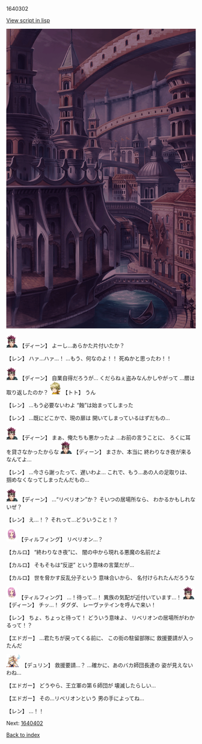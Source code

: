 1640302

[View script in lisp](../scripts/1640302.txt)

![006_town2_TotalEclipse.png](../images/backgrounds/006_town2_TotalEclipse.png)

<img src="../images/units/6.png" alt="6.png" height="34"/>
【ディーン】
よーし…あらかた片付いたか？

【レン】
ハァ…ハァ…！
…もう、何なのよ！！
死ぬかと思ったわ！！

<img src="../images/units/6.png" alt="6.png" height="34"/>
【ディーン】
自業自得だろうが…
くだらねぇ盗みなんかしやがって
…暦は取り返したのか？

<img src="../images/units/4.png" alt="4.png" height="34"/>
【トト】
うん

【レン】
…もう必要ないわよ
“蝕”は始まってしまった

【レン】
…既にどこかで、現の扉は
開いてしまっているはずだもの…

<img src="../images/units/6.png" alt="6.png" height="34"/>
【ディーン】
まぁ、俺たちも悪かったよ
…お前の言うことに、
ろくに耳を貸さなかったからな

<img src="../images/units/6.png" alt="6.png" height="34"/>
【ディーン】
まさか、本当に
終わりなき夜が来るなんてよ…

【レン】
…今さら謝ったって、遅いわよ…
これで、もう…あの人の足取りは、
掴めなくなってしまったんだもの…

<img src="../images/units/6.png" alt="6.png" height="34"/>
【ディーン】
…“リベリオン”か？
そいつの居場所なら、
わかるかもしれないぜ？

【レン】
え…！？
それって…どういうこと！？

<img src="../images/units/101411.png" alt="101411.png" height="34"/>
【ティルフィング】
リベリオン…？

【カルロ】
“終わりなき夜”に、
闇の中から現れる悪魔の名前だよ

【カルロ】
そもそもは“反逆”
という意味の言葉だが…

【カルロ】
世を脅かす反乱分子という
意味合いから、
名付けられたんだろうな

<img src="../images/units/101411.png" alt="101411.png" height="34"/>
【ティルフィング】
…！待って…！
異族の気配が近付いています…！

<img src="../images/units/6.png" alt="6.png" height="34"/>
【ディーン】
チッ…！
ダグダ、
レーヴァテインを呼んで来い！

【レン】
ちょ、ちょっと待って！
どういう意味よ、
リベリオンの居場所がわかるって！？

【エドガー】
…君たちが戻ってくる前に、
この街の駐留部隊に
救援要請が入ったんだ

<img src="../images/units/0.png" alt="0.png" height="34"/>
【デュリン】
救援要請…？
…確かに、あのバカ師団長達の
姿が見えないわね…

【エドガー】
どうやら、王立軍の第６師団が
壊滅したらしい…

【エドガー】
その…リベリオンという
男の手によってね…

【レン】
…！！


Next: [1640402](1640402.md)

[Back to index](index.md)
